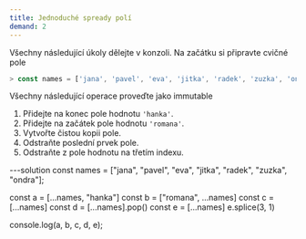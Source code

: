 ```yaml
---
title: Jednoduché spready polí
demand: 2
---
```


Všechny následující úkoly dělejte v konzoli. Na začátku si připravte cvičné pole

```js
> const names = ['jana', 'pavel', 'eva', 'jitka', 'radek', 'zuzka', 'ondra']
```

Všechny následující operace proveďte jako immutable

1. Přidejte na konec pole hodnotu `'hanka'`.
1. Přidejte na začátek pole hodnotu `'romana'`.
1. Vytvořte čistou kopii pole.
1. Odstraňte poslední prvek pole.
1. Odstraňte z pole hodnotu na třetím indexu.

---solution
const names = ["jana", "pavel", "eva", "jitka", "radek", "zuzka", "ondra"];

const a = [...names, "hanka"]
const b = ["romana", ...names]
const c = [...names]
const d = [...names].pop()
const e = [...names]
e.splice(3, 1)

console.log(a, b, c, d, e);

